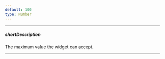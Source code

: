 ```yaml
---
default: 100
type: Number
---
```

---
##### shortDescription
The maximum value the widget can accept.

---
